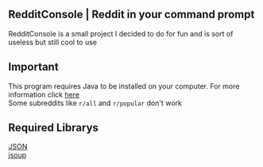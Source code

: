 <h2>RedditConsole | Reddit in your command prompt</h2>
RedditConsole is a small project I decided to do for fun and is sort of useless but still cool to use

<h2>Important</h2>
This program requires Java to be installed on your computer. For more information click <a href="https://java.com/" target="_blank">here</a><br>
Some subreddits like <code>r/all</code> and <code>r/popular</code> don't work

<h2>Required Librarys</h2>
<a href="https://json.org/" target="_blank">JSON</a><br>
<a href="https://jsoup.org/" target="_blank">jsoup</a>
